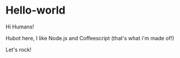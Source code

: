 # Hello-world

Hi Humans!

Hubot here, I like Node.js and Coffeescript (that's what i'm made of!)

Let's rock!
